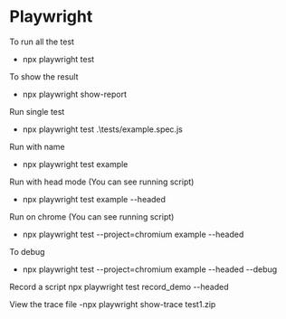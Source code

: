 # Playwright

To run all the test
- npx playwright test

To show the result
-   npx playwright show-report

Run single test
- npx playwright test .\tests/example.spec.js

Run with name 
- npx playwright test example 

Run with head mode (You can see running script)
- npx playwright test example --headed 

Run on chrome (You can see running script)
- npx playwright test --project=chromium example --headed

To debug 
- npx playwright test --project=chromium example --headed --debug

Record a script
npx playwright test record_demo --headed

View the trace file 
-npx playwright show-trace test1.zip 
